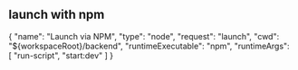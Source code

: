 ## launch with npm

{
    "name": "Launch via NPM",
    "type": "node",
    "request": "launch",
    "cwd": "${workspaceRoot}/backend",
    "runtimeExecutable": "npm",
    "runtimeArgs": [
        "run-script", "start:dev"
    ]
}

